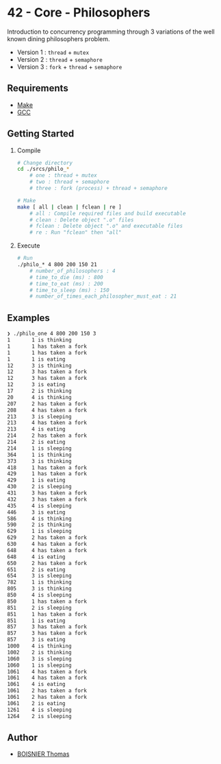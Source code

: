 # 42 - Core - Philosophers

Introduction to concurrency programming through 3 variations of the well known dining philosophers problem.
- Version 1 : `thread` + `mutex`
- Version 2 : `thread` + `semaphore`
- Version 3 : `fork` + `thread` + `semaphore`

## Requirements

- [Make](https://www.gnu.org/software/make/)
- [GCC](https://gcc.gnu.org/)

## Getting Started

1. Compile

	```sh
	# Change directory
	cd ./srcs/philo_*
		# one : thread + mutex
		# two : thread + semaphore
		# three : fork (process) + thread + semaphore

	# Make
	make [ all | clean | fclean | re ]
		# all : Compile required files and build executable
		# clean : Delete object ".o" files
		# fclean : Delete object ".o" and executable files
		# re : Run "fclean" then "all"
	```

1. Execute

	```sh
	# Run
	./philo_* 4 800 200 150 21
		# number_of_philosophers : 4
		# time_to_die (ms) : 800
		# time_to_eat (ms) : 200
		# time_to_sleep (ms) : 150
		# number_of_times_each_philosopher_must_eat : 21
	```

## Examples

```sh
❯ ./philo_one 4 800 200 150 3
1       1 is thinking
1       1 has taken a fork
1       1 has taken a fork
1       1 is eating
12      3 is thinking
12      3 has taken a fork
12      3 has taken a fork
12      3 is eating
17      2 is thinking
20      4 is thinking
207     2 has taken a fork
208     4 has taken a fork
213     3 is sleeping
213     4 has taken a fork
213     4 is eating
214     2 has taken a fork
214     2 is eating
214     1 is sleeping
364     1 is thinking
373     3 is thinking
418     1 has taken a fork
429     1 has taken a fork
429     1 is eating
430     2 is sleeping
431     3 has taken a fork
432     3 has taken a fork
435     4 is sleeping
446     3 is eating
586     4 is thinking
590     2 is thinking
629     1 is sleeping
629     2 has taken a fork
630     4 has taken a fork
648     4 has taken a fork
648     4 is eating
650     2 has taken a fork
651     2 is eating
654     3 is sleeping
782     1 is thinking
805     3 is thinking
850     4 is sleeping
850     1 has taken a fork
851     2 is sleeping
851     1 has taken a fork
851     1 is eating
857     3 has taken a fork
857     3 has taken a fork
857     3 is eating
1000    4 is thinking
1002    2 is thinking
1060    3 is sleeping
1060    1 is sleeping
1061    4 has taken a fork
1061    4 has taken a fork
1061    4 is eating
1061    2 has taken a fork
1061    2 has taken a fork
1061    2 is eating
1261    4 is sleeping
1264    2 is sleeping
```

## Author

- [BOISNIER Thomas](https://github.com/TBoisnie)

